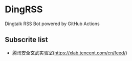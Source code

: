 # DingRSS
Dingtalk RSS Bot powered by GitHub Actions

## Subscrite list

- 腾讯安全玄武实验室(https://xlab.tencent.com/cn/feed/)
